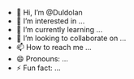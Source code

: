 - 👋 Hi, I’m @Duldolan
- 👀 I’m interested in ...
- 🌱 I’m currently learning ...
- 💞️ I’m looking to collaborate on ...
- 📫 How to reach me ...
- 😄 Pronouns: ...
- ⚡ Fun fact: ...

<!---
Duldolan/Duldolan is a ✨ special ✨ repository because its `README.md` (this file) appears on your GitHub profile.
You can click the Preview link to take a look at your changes.
--->
